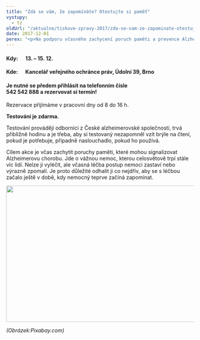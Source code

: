 ```yaml
---
title: "Zdá se vám, že zapomínáte? Otestujte si paměť"
vystupy:
  - tz
oldUrl: "/aktualne/tiskove-zpravy-2017/zda-se-vam-ze-zapominate-otestujte-si-pamet"
date: 2017-12-01
perex: "<p>Na podporu včasného zachycení poruch paměti a prevence Alzheimerovy choroby organizuje ombudsmanka ve spolupráci s Českou alzheimerovskou společností ve dnech 13. – 15. 12. testování paměti. Kdokoli má zájem, může si rezervovat termín a zdarma si ověřit, jak je na tom s pamětí, jestli třeba zapomíná jen z roztržitosti, nebo může jít o počátek poruchy paměti.</p>"
---
```


<!-- imported from the old website -->

<h4>Kdy:      <b>13. – 15. 12.</b></h4> <h4>Kde:      <b>Kancelář veřejného ochránce práv, Údolní 39, Brno</b></h4><h4><b>Je nutné se předem přihlásit na telefonním čísle 542 542 888 a rezervovat si termín!</b></h4><p>Rezervace přijímáme v pracovní dny od 8 do 16 h.</p><p><b>Testování je zdarma.</b></p> <p>Testování provádějí odborníci z České alzheimerovské společnosti, trvá přibližně hodinu a je třeba, aby si testovaný nezapomněl vzít brýle na čtení, pokud je potřebuje, případně naslouchadlo, pokud ho používá.</p> <p>Cílem akce je včas zachytit poruchy paměti, které mohou signalizovat Alzheimerovu chorobu. Jde o vážnou nemoc, kterou celosvětově trpí stále víc lidí. Nelze ji vyléčit, ale včasná léčba postup nemoci zastaví nebo výrazně zpomalí. Je proto důležité odhalit ji co nejdřív, aby se s léčbou začalo ještě v době, kdy nemocný teprve začíná zapomínat. </p><p><img src="/uploads-import/uploads/RTEmagicC_testovani-pameti.jpg.jpg" width="630" height="367" alt="" /></p><p><i>(Obrázek:Pixabay.com)</i></p>

